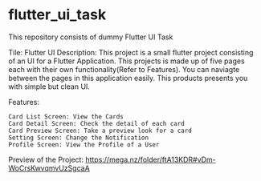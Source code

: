 # flutter_ui_task
This repository consists of dummy Flutter UI Task

Tile: Flutter UI Description: This project is a small flutter project consisting of an UI for a Flutter Application. This projects is made up of five pages each with their own functionality(Refer to Features). You can naviagte between the pages in this application easily. This products presents you with simple but clean UI.

Features:

    Card List Screen: View the Cards
    Card Detail Screen: Check the detail of each card
    Card Preview Screen: Take a preview look for a card
    Setting Screen: Change the Notification
    Profile Screen: View the Profile of a User

Preview of the Project: https://mega.nz/folder/ftA13KDR#vDm-WoCrsKwvqmvUzSgcaA

